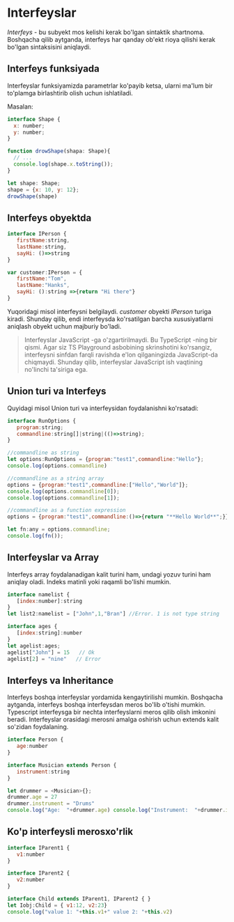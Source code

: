 # Interfeyslar

_Interfeys_ - bu subyekt mos kelishi kerak bo'lgan sintaktik shartnoma. Boshqacha qilib aytganda, interfeys har qanday ob'ekt rioya qilishi kerak bo'lgan sintaksisini aniqlaydi.

## Interfeys funksiyada
Interfeyslar funksiyamizda parametrlar ko'payib ketsa, ularni ma'lum bir to'plamga birlashtirib olish uchun ishlatiladi.

Masalan:
```javascript
interface Shape {
  x: number;
  y: number;
}

function drowShape(shapa: Shape){
  // ...
  console.log(shape.x.toString()); 
}

let shape: Shape;
shape = {x: 10, y: 12};
drowShape(shape)
```

## Interfeys obyektda
```javascript
interface IPerson { 
   firstName:string, 
   lastName:string, 
   sayHi: ()=>string 
} 

var customer:IPerson = { 
   firstName:"Tom",
   lastName:"Hanks", 
   sayHi: ():string =>{return "Hi there"} 
} 
```
Yuqoridagi misol interfeysni belgilaydi. _customer_ obyekti _IPerson_ turiga kiradi. Shunday qilib, endi interfeysda ko'rsatilgan barcha xususiyatlarni aniqlash obyekt uchun majburiy bo'ladi.

> Interfeyslar JavaScript -ga o'zgartirilmaydi. Bu TypeScript -ning bir qismi. Agar siz TS Playground asbobining skrinshotini ko'rsangiz, interfeysni sinfdan farqli ravishda e'lon qilganingizda JavaScript-da chiqmaydi. Shunday qilib, interfeyslar JavaScript ish vaqtining no'linchi ta'siriga ega.

## Union turi va Interfeys
Quyidagi misol Union turi va interfeysidan foydalanishni ko'rsatadi:
```javascript
interface RunOptions { 
   program:string; 
   commandline:string[]|string|(()=>string); 
} 

//commandline as string 
let options:RunOptions = {program:"test1",commandline:"Hello"}; 
console.log(options.commandline)  

//commandline as a string array 
options = {program:"test1",commandline:["Hello","World"]}; 
console.log(options.commandline[0]); 
console.log(options.commandline[1]);  

//commandline as a function expression 
options = {program:"test1",commandline:()=>{return "**Hello World**";}}; 

let fn:any = options.commandline; 
console.log(fn());
```

## Interfeyslar va Array
Interfeys array foydalanadigan kalit turini ham, undagi yozuv turini ham aniqlay oladi. Indeks matinli yoki raqamli bo'lishi mumkin.
```javascript
interface namelist { 
   [index:number]:string 
} 
let list2:namelist = ["John",1,"Bran"] //Error. 1 is not type string

interface ages { 
   [index:string]:number 
}
let agelist:ages; 
agelist["John"] = 15   // Ok 
agelist[2] = "nine"   // Error
```

## Interfeys va Inheritance
Interfeys boshqa interfeyslar yordamida kengaytirilishi mumkin. Boshqacha aytganda, interfeys boshqa interfeysdan meros bo'lib o'tishi mumkin. Typescript interfeysga bir nechta interfeyslarni meros qilib olish imkonini beradi.
Interfeyslar orasidagi merosni amalga oshirish uchun extends kalit so'zidan foydalaning.
```javascript
interface Person { 
   age:number 
} 

interface Musician extends Person { 
   instrument:string 
} 

let drummer = <Musician>{}; 
drummer.age = 27 
drummer.instrument = "Drums" 
console.log("Age:  "+drummer.age) console.log("Instrument:  "+drummer.instrument)
```
## Ko'p interfeysli merosxo'rlik
```javascript
interface IParent1 { 
   v1:number 
} 

interface IParent2 { 
   v2:number 
} 

interface Child extends IParent1, IParent2 { } 
let Iobj:Child = { v1:12, v2:23} 
console.log("value 1: "+this.v1+" value 2: "+this.v2)
```